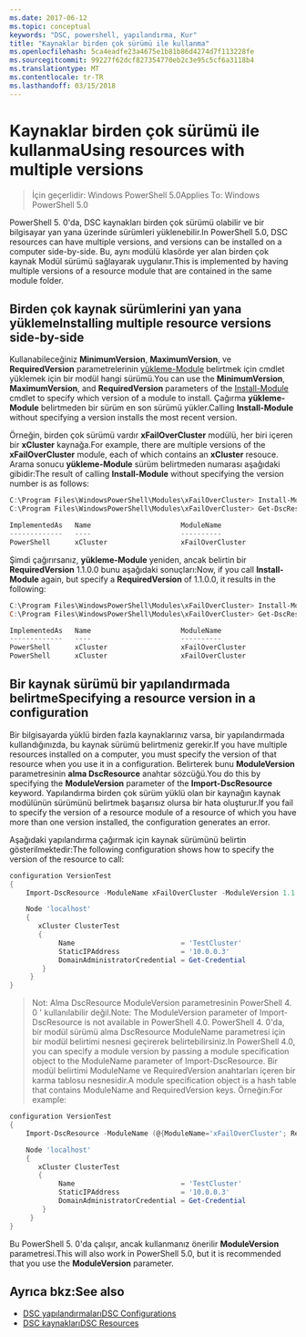 ```yaml
---
ms.date: 2017-06-12
ms.topic: conceptual
keywords: "DSC, powershell, yapılandırma, Kur"
title: "Kaynaklar birden çok sürümü ile kullanma"
ms.openlocfilehash: 5ca4eadfe23a4675e1b81b86d4274d7f113228fe
ms.sourcegitcommit: 99227f62dcf827354770eb2c3e95c5cf6a3118b4
ms.translationtype: MT
ms.contentlocale: tr-TR
ms.lasthandoff: 03/15/2018
---
```

# <a name="using-resources-with-multiple-versions"></a><span data-ttu-id="83b21-103">Kaynaklar birden çok sürümü ile kullanma</span><span class="sxs-lookup"><span data-stu-id="83b21-103">Using resources with multiple versions</span></span>

> <span data-ttu-id="83b21-104">İçin geçerlidir: Windows PowerShell 5.0</span><span class="sxs-lookup"><span data-stu-id="83b21-104">Applies To: Windows PowerShell 5.0</span></span>

<span data-ttu-id="83b21-105">PowerShell 5. 0'da, DSC kaynakları birden çok sürümü olabilir ve bir bilgisayar yan yana üzerinde sürümleri yüklenebilir.</span><span class="sxs-lookup"><span data-stu-id="83b21-105">In PowerShell 5.0, DSC resources can have multiple versions, and versions can be installed on a computer side-by-side.</span></span> <span data-ttu-id="83b21-106">Bu, aynı modülü klasörde yer alan birden çok kaynak Modül sürümü sağlayarak uygulanır.</span><span class="sxs-lookup"><span data-stu-id="83b21-106">This is implemented by having multiple versions of a resource module that are contained in the same module folder.</span></span>

## <a name="installing-multiple-resource-versions-side-by-side"></a><span data-ttu-id="83b21-107">Birden çok kaynak sürümlerini yan yana yükleme</span><span class="sxs-lookup"><span data-stu-id="83b21-107">Installing multiple resource versions side-by-side</span></span>

<span data-ttu-id="83b21-108">Kullanabileceğiniz **MinimumVersion**, **MaximumVersion**, ve **RequiredVersion** parametrelerinin [yükleme-Module](https://technet.microsoft.com/library/dn807162.aspx) belirtmek için cmdlet yüklemek için bir modül hangi sürümü.</span><span class="sxs-lookup"><span data-stu-id="83b21-108">You can use the **MinimumVersion**, **MaximumVersion**, and **RequiredVersion** parameters of the [Install-Module](https://technet.microsoft.com/library/dn807162.aspx) cmdlet to specify which version of a module to install.</span></span> <span data-ttu-id="83b21-109">Çağırma **yükleme-Module** belirtmeden bir sürüm en son sürümü yükler.</span><span class="sxs-lookup"><span data-stu-id="83b21-109">Calling **Install-Module** without specifying a version installs the most recent version.</span></span>

<span data-ttu-id="83b21-110">Örneğin, birden çok sürümü vardır **xFailOverCluster** modülü, her biri içeren bir **xCluster** kaynağa.</span><span class="sxs-lookup"><span data-stu-id="83b21-110">For example, there are multiple versions of the **xFailOverCluster** module, each of which contains an **xCluster** resouce.</span></span> <span data-ttu-id="83b21-111">Arama sonucu **yükleme-Module** sürüm belirtmeden numarası aşağıdaki gibidir:</span><span class="sxs-lookup"><span data-stu-id="83b21-111">The result of calling **Install-Module** without specifying the version number is as follows:</span></span>

```powershell
C:\Program Files\WindowsPowerShell\Modules\xFailOverCluster> Install-Module xFailOverCluster
C:\Program Files\WindowsPowerShell\Modules\xFailOverCluster> Get-DscResource xCluster

ImplementedAs   Name                      ModuleName                     Version    Properties
-------------   ----                      ----------                     -------    ----------
PowerShell      xCluster                  xFailOverCluster               1.2.0.0    {DomainAdministratorCredential, ...
```

<span data-ttu-id="83b21-112">Şimdi çağırırsanız, **yükleme-Module** yeniden, ancak belirtin bir **RequiredVersion** 1.1.0.0 bunu aşağıdaki sonuçları:</span><span class="sxs-lookup"><span data-stu-id="83b21-112">Now, if you call **Install-Module** again, but specify a **RequiredVersion** of 1.1.0.0, it results in the following:</span></span>

```powershell
C:\Program Files\WindowsPowerShell\Modules\xFailOverCluster> Install-Module xFailOverCluster -RequiredVersion 1.1
C:\Program Files\WindowsPowerShell\Modules\xFailOverCluster> Get-DscResource xCluster

ImplementedAs   Name                      ModuleName                     Version    Properties
-------------   ----                      ----------                     -------    ----------
PowerShell      xCluster                  xFailOverCluster               1.1        {DomainAdministratorCredential, Name, ...
PowerShell      xCluster                  xFailOverCluster               1.2.0.0    {DomainAdministratorCredential, Name, ...
```

## <a name="specifying-a-resource-version-in-a-configuration"></a><span data-ttu-id="83b21-113">Bir kaynak sürümü bir yapılandırmada belirtme</span><span class="sxs-lookup"><span data-stu-id="83b21-113">Specifying a resource version in a configuration</span></span>

<span data-ttu-id="83b21-114">Bir bilgisayarda yüklü birden fazla kaynaklarınız varsa, bir yapılandırmada kullandığınızda, bu kaynak sürümü belirtmeniz gerekir.</span><span class="sxs-lookup"><span data-stu-id="83b21-114">If you have multiple resources installed on a computer, you must specify the version of that resource when you use it in a configuration.</span></span> <span data-ttu-id="83b21-115">Belirterek bunu **ModuleVersion** parametresinin **alma DscResource** anahtar sözcüğü.</span><span class="sxs-lookup"><span data-stu-id="83b21-115">You do this by specifying the **ModuleVersion** parameter of the **Import-DscResource** keyword.</span></span> <span data-ttu-id="83b21-116">Yapılandırma birden çok sürüm yüklü olan bir kaynağın kaynak modülünün sürümünü belirtmek başarısız olursa bir hata oluşturur.</span><span class="sxs-lookup"><span data-stu-id="83b21-116">If you fail to specify the version of a resource module of a resource of which you have more than one version installed, the configuration generates an error.</span></span>

<span data-ttu-id="83b21-117">Aşağıdaki yapılandırma çağırmak için kaynak sürümünü belirtin gösterilmektedir:</span><span class="sxs-lookup"><span data-stu-id="83b21-117">The following configuration shows how to specify the version of the resource to call:</span></span>

```powershell
configuration VersionTest
{
    Import-DscResource -ModuleName xFailOverCluster -ModuleVersion 1.1

    Node 'localhost'
    {
       xCluster ClusterTest
       {
            Name                          = 'TestCluster'
            StaticIPAddress               = '10.0.0.3'
            DomainAdministratorCredential = Get-Credential
        }
     }
}     
```

><span data-ttu-id="83b21-118">Not: Alma DscResource ModuleVersion parametresinin PowerShell 4. 0 ' kullanılabilir değil.</span><span class="sxs-lookup"><span data-stu-id="83b21-118">Note: The ModuleVersion parameter of Import-DscResource is not available in PowerShell 4.0.</span></span> <span data-ttu-id="83b21-119">PowerShell 4. 0'da, bir modül sürümü alma DscResource ModuleName parametresi için bir modül belirtimi nesnesi geçirerek belirtebilirsiniz.</span><span class="sxs-lookup"><span data-stu-id="83b21-119">In PowerShell 4.0, you can specify a module version by passing a module specification object to the ModuleName parameter of Import-DscResource.</span></span> <span data-ttu-id="83b21-120">Bir modül belirtimi ModuleName ve RequiredVersion anahtarları içeren bir karma tablosu nesnesidir.</span><span class="sxs-lookup"><span data-stu-id="83b21-120">A module specification object is a hash table that contains ModuleName and RequiredVersion  keys.</span></span> <span data-ttu-id="83b21-121">Örneğin:</span><span class="sxs-lookup"><span data-stu-id="83b21-121">For example:</span></span>

```powershell
configuration VersionTest
{
    Import-DscResource -ModuleName (@{ModuleName='xFailOverCluster'; RequiredVersion='1.1'} )

    Node 'localhost'
    {
       xCluster ClusterTest
       {
            Name                          = 'TestCluster'
            StaticIPAddress               = '10.0.0.3'
            DomainAdministratorCredential = Get-Credential
        }
     }
}     
```

<span data-ttu-id="83b21-122">Bu PowerShell 5. 0'da çalışır, ancak kullanmanız önerilir **ModuleVersion** parametresi.</span><span class="sxs-lookup"><span data-stu-id="83b21-122">This will also work in PowerShell 5.0, but it is recommended that you use the **ModuleVersion** parameter.</span></span>

## <a name="see-also"></a><span data-ttu-id="83b21-123">Ayrıca bkz:</span><span class="sxs-lookup"><span data-stu-id="83b21-123">See also</span></span>
* [<span data-ttu-id="83b21-124">DSC yapılandırmaları</span><span class="sxs-lookup"><span data-stu-id="83b21-124">DSC Configurations</span></span>](configurations.md)
* [<span data-ttu-id="83b21-125">DSC kaynakları</span><span class="sxs-lookup"><span data-stu-id="83b21-125">DSC Resources</span></span>](resources.md)

